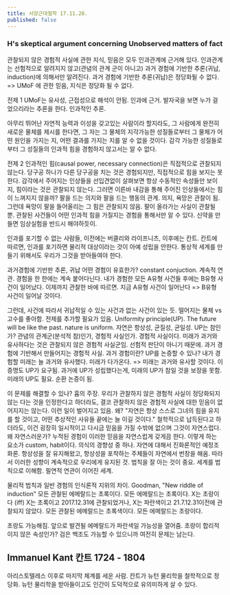 ```yaml
---
title: 서양근대철학 17.11.28.
published: false
---
```


### H's skeptical argument concerning Unobserved matters of fact
관찰되지 않은 경험적 사실에 관한 지식, 믿음은 모두 인과관계에 근거해 있다.
인과관계는 선험적으로 알려지지 않고(관념의 관계 군이 아니고) 과거 경험에 기반한 추론(귀납, induction)에 의해서만 알려진다.
과거 경험에 기반한 추론(귀납)은 정당화될 수 없다.
=>
UMoF 에 관한 믿음, 지식은 정당화 될 수 없다.

전제 1
UMoF는 유사성, 근접성으로 해석이 안됨. 인과에 근거.
발자국을 보면 누가 걸었으리라는 추론을 한다. 인과적인 추론.

아무리 뛰어난 자연적 능력과 이성을 갖고있는 사람이라 할지라도, 그 사람에게 완전히 새로운 물체를 제시를 한다면, 그 자는 그 물체의 지각가능한 성질들로부터 그 물체가 어떤 원인을 가지는 지, 어떤 결과를 가지는 지를 알 수 없을 것이다.
감각 가능한 성질들로부터 그 성질들의 인과적 힘을 경험하지 않고서는 알 수 없다.

전제 2
인과적인 힘(causal power, necessary connection)은 직접적으로 관찰되지 않는다.
당구공 하나가 다른 당구공을 치는 것은 경험되지만, 직접적으로 힘을 보지는 못한다. 감각에서 주어지는 인상들을 선입견없이 살펴보면 항상 수동적인 속성들만 보이지, 힘이라는 것은 관찰되지 않는다. 그러면 이른바 내감을 통해 주어진 인상들에서는 힘이 느껴지지 않을까? 팔을 드는 의지와 팔을 드는 행동의 관계. 의지, 욕망은 관찰이 됨. 그런데 욕망이 팔을 들어올리는 그 힘은 관찰되지 않음. 팔이 올라가는 사실이 관찰될 뿐.
관찰된 사건들이 어떤 인과적 힘을 가질지는 경험을 통해서만 알 수 있다. 신약을 만들면 임상실험을 반드시 해야하듯이.

인과를 포기할 수 없는 사람들, 이전에는 버클리와 라이프니츠, 이후에는 칸트.
칸트에 따르면, 인과를 포기하면 물리적 대상이라는 것이 아예 성립을 안한다. 통상적 세계를 만들기 위해서도 우리가 그것을 받아들여야 한다.

과거경험에 기반판 추론, 귀납
어떤 경험이 유효한가?
constant conjuction. 계속적 연관. 경험을 한 한에는 계속 붙어다닌다.
내가 경험한 모든 A유형 사건들 후에는 B유형 사건이 일어났다. 이제까지 관찰한 바에 따르면.
지금 A유형 사건이 일어난다
=> B유형 사건이 일어날 것이다.

그런데, 사건에 따라서 귀납적일 수 있는 사건과 없는 사건이 있는 듯. 떨어지는 물체 vs 고수를 좋아함.
전제를 추가할 필요가 있음. Uniformity principle(UP). The future will be like the past. nature is uniform. 자연은 항상성, 균질성, 균일성.
UP는 참인가? 관념의 관계군(분석적 참)인가, 경험적 사실인가. 경험적 사실이다. 미래가 과거와 유사하다는 것은 관찰되지 않은 경험적 사실군임. 선험적 판단이 아니기 때문에. 과거 경험에 기반해서 만들어지는 경험적 사실.
과거 경험이란? UP를 논증할 수 있나? 내가 경험할 미래는 늘 과거와 유사했다. 미래가 다가온다. => 미래는 과거와 유사할 것이다. 이 증명도 UP가 요구됨. 과거에 UP가 성립했다는게, 미래의 UP가 참일 것을 보장을 못함. 미래의 UP도 필요. 순환 논증이 됨.

이 문제를 해결할 수 있나? 흄의 주장. 우리가 관찰하지 않은 경험적 사실이 정당화되지 않는 다는 것을 인정한다고 하더라도, 결코 관찰하지 않은 경험적 사실에 대한 믿음이 없어지지는 않는다. 이런 일이 벌어지고 있음. 왜? "자연은 항상 스스로 그녀의 힘을 유지를 할 것이고, 어떤 추상적인 사유들 끝에는 늘 이길 것이다." 철학적으로 납득된다고 하더라도, 이건 굉장히 일시적이고 다시금 믿음을 가질 수밖에 없으며 그것이 자연스럽다.
왜 자연스러운가? 누적된 경험이 이러한 믿음을 자연스럽게 갖게끔 한다. 이렇게 하는 요소가 custom, habit이다. 의식의 경향성 중 하나.
자연에 대해서 진화론적인 예정조화론. 항상성을 잘 유지해왔고, 항상성을 포착하는 주체들이 자연에서 번창을 해옴. 따라서 이러한 성향이 계속적으로 우리에게 유지된 것. 법칙을 잘 아는 것이 중요. 세계를 법칙으로 이해함. 필연적 연관이 이어진 세계.

물리적 법칙과 일반 경험의 인식론적 지위의 차이. Goodman, "New riddle of induction"
모든 관찰된 에메랄드는 초록이다.
모든 에메랄드는 초록이다.
X는 초랑이다 (iff) X는 초록이고 2017.12.31에 관찰되었거나, X는 파란색이고 21.7.12.31이전에 관찰되지 않았다.
모든 관찰된 에메랄드는 초록색이다.
모든 에메랄드는 초랑이다.

초랑도 가능해짐. 앞으로 발견될 에메랄드가 파란색일 가능성을 열어줌. 초랑이 합리적이지 않은 속성인가? 검은 백조도 가능할 수 있으니까 여전히 문제는 남는다.

## Immanuel Kant 칸트 1724 - 1804
아리스토텔레스 이후로 마지막 체계를 세운 사람. 칸트가 뉴턴 물리학을 철학적으로 정당화. 뉴턴 물리학을 받아들이고도 인간이 도덕적으로 유의미하게 살 수 있다.
